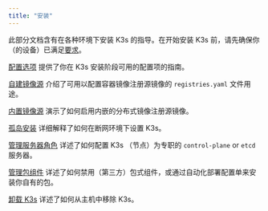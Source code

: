 ```yaml
---
title: "安装"
---
```


此部分文档含有在各种环境下安装 K3s 的指导。在开始安装 K3s 前，请先确保你（的设备）已满足[要求](requirements.md)。

[配置选项](configuration.md) 提供了你在 K3s 安装阶段可用的配置项的指南。

[自建镜像源](private-registry.md) 介绍了可用以配置容器镜像注册源镜像的 `registries.yaml` 文件用途。

[内置镜像源](registry-mirror.md) 演示了如何启用内嵌的分布式镜像注册源镜像。

[孤岛安装](airgap.md) 详细解释了如何在断网环境下设置 K3s。

[管理服务器角色](server-roles.md) 详述了如何配置 K3s （节点）为专职的 `control-plane` or `etcd` 服务器。

[管理包组件](packaged-components.md) 详述了如何禁用（第三方）包式组件，或通过自动化部署配置单来安装你自有的包。

[卸载 K3s](uninstall.md) 详述了如何从主机中移除 K3s。
